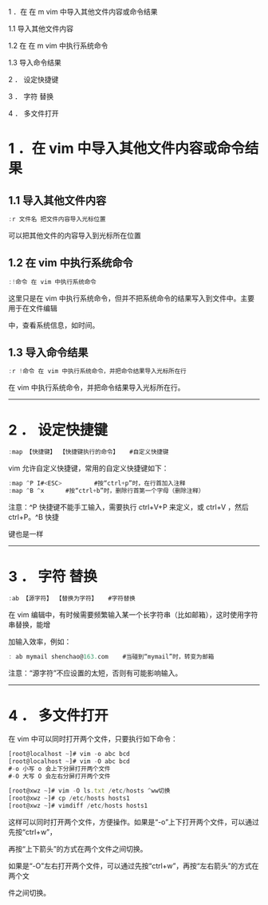 

1 ．在 在 m vim 中导入其他文件内容或命令结果


1.1 导入其他文件内容


1.2 在 在 m vim 中执行系统命令


1.3 导入命令结果


2 ． 设定快捷键


 3 ． 字符 替换


4 ． 多文件打开


# 1 ．在 vim 中导入其他文件内容或命令结果


## 1.1 导入其他文件内容


```javascript
:r 文件名 把文件内容导入光标位置
```

可以把其他文件的内容导入到光标所在位置




## 1.2 在 vim 中执行系统命令





```javascript
:!命令 在 vim 中执行系统命令
```

这里只是在 vim 中执行系统命令，但并不把系统命令的结果写入到文件中。主要用于在文件编辑


中，查看系统信息，如时间。




## 1.3 导入命令结果


```javascript
:r !命令 在 vim 中执行系统命令，并把命令结果导入光标所在行
```

在 vim 中执行系统命令，并把命令结果导入光标所在行。




---

# 2 ． 设定快捷键


```javascript
:map 【快捷键】 【快捷键执行的命令】 	#自定义快捷键
```

vim 允许自定义快捷键，常用的自定义快捷键如下：


```javascript
:map ^P I#<ESC> 		#按“ctrl+p”时，在行首加入注释
:map ^B ^x 		#按“ctrl+b”时，删除行首第一个字母（删除注释）
```

注意：^P 快捷键不能手工输入，需要执行 ctrl+V+P 来定义，或 ctrl+V ，然后 ctrl+P。^B 快捷


键也是一样




---

#  3 ． 字符 替换


```javascript
:ab 【源字符】 【替换为字符】 	#字符替换
```

在 vim 编辑中，有时候需要频繁输入某一个长字符串（比如邮箱），这时使用字符串替换，能增


加输入效率，例如：


```javascript
: ab mymail shenchao@163.com 	#当碰到“mymail”时，转变为邮箱
```

注意：“源字符”不应设置的太短，否则有可能影响输入。




---

# 4 ． 多文件打开


在 vim 中可以同时打开两个文件，只要执行如下命令：


```javascript
[root@localhost ~]# vim -o abc bcd
[root@localhost ~]# vim -O abc bcd
#-o 小写 o 会上下分屏打开两个文件
#-O 大写 O 会左右分屏打开两个文件
```



```javascript
[root@xwz ~]# vim -O ls.txt /etc/hosts ^ww切换
[root@xwz ~]# cp /etc/hosts hosts1
[root@xwz ~]# vimdiff /etc/hosts hosts1
```

这样可以同时打开两个文件，方便操作。如果是“-o”上下打开两个文件，可以通过先按“ctrl+w”，


再按“上下箭头”的方式在两个文件之间切换。


如果是“-O”左右打开两个文件，可以通过先按“ctrl+w”，再按“左右箭头”的方式在两个文


件之间切换。